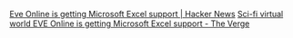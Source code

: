 
[Eve Online is getting Microsoft Excel support | Hacker News](https://news.ycombinator.com/item?id=31293066)
[Sci-fi virtual world EVE Online is getting Microsoft Excel support - The Verge](https://www.theverge.com/2022/5/6/23059064/eve-online-fanfest-microsoft-excel)
